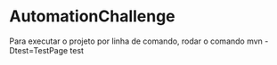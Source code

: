 # AutomationChallenge
Para executar o projeto por linha de comando, rodar o comando mvn -Dtest=TestPage test
